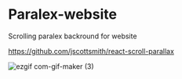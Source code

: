 # Paralex-website

Scrolling paralex backround for website 

https://github.com/jscottsmith/react-scroll-parallax


![ezgif com-gif-maker (3)](https://user-images.githubusercontent.com/99166139/165169036-6dbafa32-85b1-425b-9539-5c827c01e993.gif)
